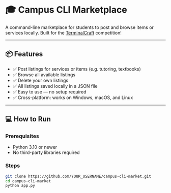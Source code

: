 # 🎓 Campus CLI Marketplace

A command-line marketplace for students to post and browse items or services locally. Built for the [TerminalCraft](https://hackclub.com/terminalcraft/) competition!

---

## 📦 Features

- ✅ Post listings for services or items (e.g. tutoring, textbooks)
- ✅ Browse all available listings
- ✅ Delete your own listings
- ✅ All listings saved locally in a JSON file
- ✅ Easy to use — no setup required
- ✅ Cross-platform: works on Windows, macOS, and Linux


---

## 💻 How to Run

### Prerequisites

- Python 3.10 or newer  
- No third-party libraries required

### Steps

```bash
git clone https://github.com/YOUR_USERNAME/campus-cli-market.git
cd campus-cli-market
python app.py
